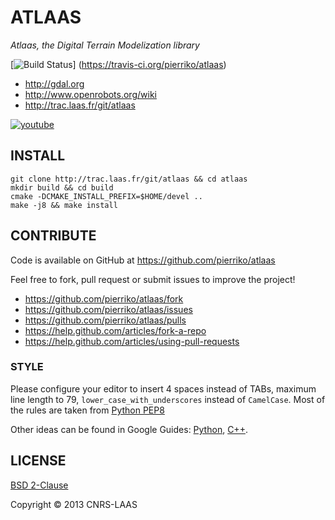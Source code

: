 ATLAAS
======

*Atlaas, the Digital Terrain Modelization library*

[![Build Status](https://travis-ci.org/pierriko/atlaas.png?branch=master)]
(https://travis-ci.org/pierriko/atlaas)

* http://gdal.org
* http://www.openrobots.org/wiki
* http://trac.laas.fr/git/atlaas

[![youtube](https://i2.ytimg.com/vi/k1-6gbYnmMU/sddefault.jpg "youtube")](http://youtube.com/embed/k1-6gbYnmMU?rel=0)


INSTALL
-------

    git clone http://trac.laas.fr/git/atlaas && cd atlaas
    mkdir build && cd build
    cmake -DCMAKE_INSTALL_PREFIX=$HOME/devel ..
    make -j8 && make install


CONTRIBUTE
----------

Code is available on GitHub at https://github.com/pierriko/atlaas

Feel free to fork, pull request or submit issues to improve the project!

* https://github.com/pierriko/atlaas/fork
* https://github.com/pierriko/atlaas/issues
* https://github.com/pierriko/atlaas/pulls
* https://help.github.com/articles/fork-a-repo
* https://help.github.com/articles/using-pull-requests

### STYLE

Please configure your editor to insert 4 spaces instead of TABs, maximum line
length to 79, `lower_case_with_underscores` instead of `CamelCase`. Most of the
rules are taken from [Python PEP8](http://www.python.org/dev/peps/pep-0008/)

Other ideas can be found in Google Guides:
[Python](http://google-styleguide.googlecode.com/svn/trunk/pyguide.html),
[C++](http://google-styleguide.googlecode.com/svn/trunk/cppguide.xml).


LICENSE
-------

[BSD 2-Clause](http://opensource.org/licenses/BSD-2-Clause)

Copyright © 2013 CNRS-LAAS
